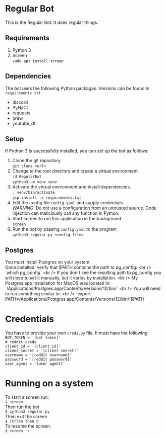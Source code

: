 # Regular Bot
This is the Regular Bot. It does regular things.

## Requirements
1. Python 3
2. Screen  
`sudo apt install screen`

## Dependencies
The bot uses the following Python packages. Versions can be found in `requirements.txt`  
- discord
- PyNaCl
- requests
- praw
- youtube_dl

## Setup
If Python 3 is successfully installed, you can set up the bot as follows:
1. Clone the git repository  
   `git clone <url>`
2. Change to the root directory and create a virtual environment  
   `cd RegularBot`  
   `python3 -m venv venv`
3. Activate the virtual environment and install dependencies.  
   `. venv/bin/activate`  
   `pip install -r requirements.txt`  
4. Edit the config file `config.yaml` and supply credentials.  
   _WARNING_: Do not use a configuration from an untrusted source. Code injection can maliciously call any function
   in Python.  
5. Start screen to run this application in the background  
   `screen`
5. Run the bot by passing `config.yaml` to the program  
`python3 regular.py <config-file>`  

## Postgres
You must install Postgres on your system. <br />
Once installed, verify that $PATH contains the path to pg_config: <br />
`which pg_config` <br />
If you don't see the resulting path to pg_config you will need to set it manually, but it varies by installation. <br />
My Postgres.app installation for MacOS was located in: `/Applications/Postgres.app/Contents/Versions/12/bin/` <br />
You will need to run something similar to: <br />
`export PATH=/Applications/Postgres.app/Contents/Versions/12/bin/:$PATH` <br />

# Credentials
You have to provide your own `creds.py` file. It must have the following:<br />
`BOT_TOKEN = '[bot token]'`<br />
`# reddit creds`<br />
`client_id = '[client id]'`<br />
`client_secret = '[client secret]'`<br />
`username = '[reddit username]'`<br />
`password = '[reddit password]'`<br />
`user_agent = '[user agent]'`<br />

# Running on a system
To start a screen run: <br />
`$ screen`<br />
Then run the bot <br />
`$ python3 regular.py`<br />
Then exit the screen <br />
`$ Ctrl+a then d`<br />
To resume the screen: <br />
`$ screen -r`<br />
